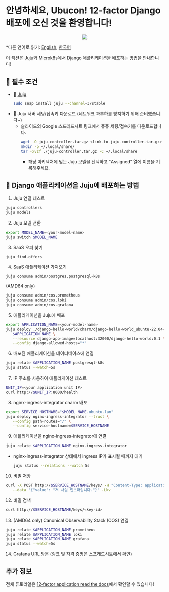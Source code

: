# 안녕하세요, Ubucon! 12-factor Django 배포에 오신 것을 환영합니다!

<p align="center">
    <img src="https://res.cloudinary.com/canonical/image/fetch/f_auto,q_auto,fl_sanitize,w_450,h_366/https://assets.ubuntu.com/v1/8e1d3bf5-juju-hero-juju.is.svg">
</p>

\*다른 언어로 읽기: [English](README.md), [한국어](README.ko.md)

이 섹션은 Juju와 Microk8s에서 Django 애플리케이션을 배포하는 방법을 안내합니다!

## 📝 필수 조건

- 🔮 [Juju](https://juju.is/)
  ```bash
  sudo snap install juju --channel=3/stable
  ```
- 🔑 Juju 서버 세팅/접속키 다운로드 (네트워크 과부하를 방지하기 위해 준비했습니다~)
  - 슬라이드의 Google 스프레드시트 링크에서 쥬쥬 세팅/접속키를 다운로드합니다.
    ```bash
    wget -O juju-controller.tar.gz <link-to-juju-controller.tar.gz>
    mkdir -p ~/.local/share/
    tar -xvzf ./juju-controller.tar.gz -C ~/.local/share
    ```
    - 해당 아키텍처에 맞는 Juju 모델을 선택하고 "Assigned" 열에 이름을 기록해주세요.

## 🚀 Django 애플리케이션을 Juju에 배포하는 방법

1. Juju 연결 테스트

```bash
juju controllers
juju models
```

2. Juju 모델 전환

```bash
export MODEL_NAME=<your-model-name>
juju switch $MODEL_NAME
```

3. SaaS 오퍼 찾기

```bash
juju find-offers
```

4. SaaS 애플리케이션 가져오기

```bash
juju consume admin/postgres.postgresql-k8s
```

(AMD64 only)

```bash
juju consume admin/cos.prometheus
juju consume admin/cos.loki
juju consume admin/cos.grafana
```

5. 애플리케이션을 Juju에 배포

```bash
export APPLICATION_NAME=<your-model-name>
juju deploy ./django-hello-world/charm/django-hello-world_ubuntu-22.04-$(dpkg --print-architecture).charm \
   $APPLICATION_NAME \
   --resource django-app-image=localhost:32000/django-hello-world:0.1 \
   --config django-allowed-hosts="*"
```

6. 배포된 애플리케이션을 데이터베이스에 연결

```bash
juju relate $APPLICATION_NAME postgresql-k8s
juju status --watch=5s
```

7. IP 주소를 사용하여 애플리케이션 테스트

```bash
UNIT_IP=<your application unit IP>
curl http://$UNIT_IP:8000/health
```

8. nginx-ingress-integrator charm 배포

```bash
export SERVICE_HOSTNAME="$MODEL_NAME.ubuntu.lan"
juju deploy nginx-ingress-integrator --trust \
   --config path-routes="/" \
   --config service-hostname=$SERVICE_HOSTNAME
```

9. 애플리케이션을 nginx-ingress-integrator에 연결

```bash
juju relate $APPLICATION_NAME nginx-ingress-integrator
```

   - nginx-ingress-integrator 상태에서 ingress IP가 표시될 때까지 대기

      ```bash
      juju status --relations --watch 5s
      ```

10. 비밀 저장

```bash
curl -X POST http://$SERVICE_HOSTNAME/keys/ -H "Content-Type: application/json" \
   --data '{"value": "저 사실 민초파입니다."}' -Lkv
```

12. 비밀 검색

```bash
curl http://$SERVICE_HOSTNAME/keys/<key-id>
```

13. (AMD64 only) Canonical Observability Stack (COS) 연결

```bash
juju relate $APPLICATION_NAME prometheus
juju relate $APPLICATION_NAME loki
juju relate $APPLICATION_NAME grafana
juju status --watch=5s
```

14. Grafana URL 방문 (링크 및 자격 증명은 스프레드시트에서 확인)

## 추가 정보

전체 튜토리얼은 [12-factor application read the docs](https://canonical-12-factor-app-support.readthedocs-hosted.com/latest/tutorial/)에서 확인할 수 있습니다!
